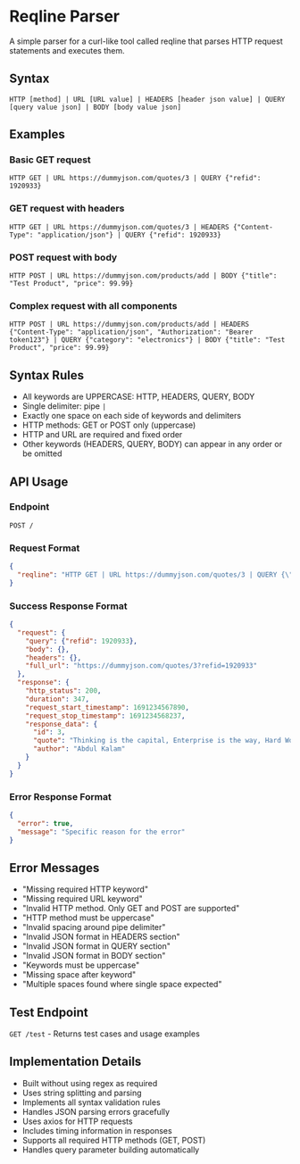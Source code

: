 # Reqline Parser

A simple parser for a curl-like tool called reqline that parses HTTP request statements and executes them.

## Syntax

```
HTTP [method] | URL [URL value] | HEADERS [header json value] | QUERY [query value json] | BODY [body value json]
```

## Examples

### Basic GET request
```
HTTP GET | URL https://dummyjson.com/quotes/3 | QUERY {"refid": 1920933}
```

### GET request with headers
```
HTTP GET | URL https://dummyjson.com/quotes/3 | HEADERS {"Content-Type": "application/json"} | QUERY {"refid": 1920933}
```

### POST request with body
```
HTTP POST | URL https://dummyjson.com/products/add | BODY {"title": "Test Product", "price": 99.99}
```

### Complex request with all components
```
HTTP POST | URL https://dummyjson.com/products/add | HEADERS {"Content-Type": "application/json", "Authorization": "Bearer token123"} | QUERY {"category": "electronics"} | BODY {"title": "Test Product", "price": 99.99}
```

## Syntax Rules

- All keywords are UPPERCASE: HTTP, HEADERS, QUERY, BODY
- Single delimiter: pipe `|`
- Exactly one space on each side of keywords and delimiters
- HTTP methods: GET or POST only (uppercase)
- HTTP and URL are required and fixed order
- Other keywords (HEADERS, QUERY, BODY) can appear in any order or be omitted

## API Usage

### Endpoint
`POST /`

### Request Format
```json
{
  "reqline": "HTTP GET | URL https://dummyjson.com/quotes/3 | QUERY {\"refid\": 1920933}"
}
```

### Success Response Format
```json
{
  "request": {
    "query": {"refid": 1920933},
    "body": {},
    "headers": {},
    "full_url": "https://dummyjson.com/quotes/3?refid=1920933"
  },
  "response": {
    "http_status": 200,
    "duration": 347,
    "request_start_timestamp": 1691234567890,
    "request_stop_timestamp": 1691234568237,
    "response_data": {
      "id": 3,
      "quote": "Thinking is the capital, Enterprise is the way, Hard Work is the solution.",
      "author": "Abdul Kalam"
    }
  }
}
```

### Error Response Format
```json
{
  "error": true,
  "message": "Specific reason for the error"
}
```

## Error Messages

- "Missing required HTTP keyword"
- "Missing required URL keyword"
- "Invalid HTTP method. Only GET and POST are supported"
- "HTTP method must be uppercase"
- "Invalid spacing around pipe delimiter"
- "Invalid JSON format in HEADERS section"
- "Invalid JSON format in QUERY section"
- "Invalid JSON format in BODY section"
- "Keywords must be uppercase"
- "Missing space after keyword"
- "Multiple spaces found where single space expected"

## Test Endpoint

`GET /test` - Returns test cases and usage examples

## Implementation Details

- Built without using regex as required
- Uses string splitting and parsing
- Implements all syntax validation rules
- Handles JSON parsing errors gracefully
- Uses axios for HTTP requests
- Includes timing information in responses
- Supports all required HTTP methods (GET, POST)
- Handles query parameter building automatically 